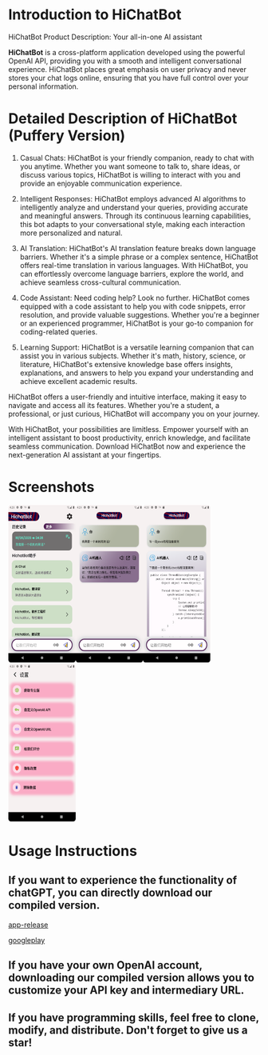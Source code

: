 # Introduction to HiChatBot

HiChatBot Product Description: Your all-in-one AI assistant

**HiChatBot** is a cross-platform application developed using the powerful OpenAI API, providing you with a smooth and intelligent conversational experience. HiChatBot places great emphasis on user privacy and never stores your chat logs online, ensuring that you have full control over your personal information.

# Detailed Description of HiChatBot (Puffery Version)
1. Casual Chats: HiChatBot is your friendly companion, ready to chat with you anytime. Whether you want someone to talk to, share ideas, or discuss various topics, HiChatBot is willing to interact with you and provide an enjoyable communication experience.

2. Intelligent Responses: HiChatBot employs advanced AI algorithms to intelligently analyze and understand your queries, providing accurate and meaningful answers. Through its continuous learning capabilities, this bot adapts to your conversational style, making each interaction more personalized and natural.

3. AI Translation: HiChatBot's AI translation feature breaks down language barriers. Whether it's a simple phrase or a complex sentence, HiChatBot offers real-time translation in various languages. With HiChatBot, you can effortlessly overcome language barriers, explore the world, and achieve seamless cross-cultural communication.

4. Code Assistant: Need coding help? Look no further. HiChatBot comes equipped with a code assistant to help you with code snippets, error resolution, and provide valuable suggestions. Whether you're a beginner or an experienced programmer, HiChatBot is your go-to companion for coding-related queries.

5. Learning Support: HiChatBot is a versatile learning companion that can assist you in various subjects. Whether it's math, history, science, or literature, HiChatBot's extensive knowledge base offers insights, explanations, and answers to help you expand your understanding and achieve excellent academic results.

HiChatBot offers a user-friendly and intuitive interface, making it easy to navigate and access all its features. Whether you're a student, a professional, or just curious, HiChatBot will accompany you on your journey.

With HiChatBot, your possibilities are limitless. Empower yourself with an intelligent assistant to boost productivity, enrich knowledge, and facilitate seamless communication. Download HiChatBot now and experience the next-generation AI assistant at your fingertips.

# Screenshots
<img src="screens/Screenshot_01.png" alt="示例图片" width="135" height="315"><img src="screens/Screenshot_02.png" alt="示例图片" width="135" height="315"><img src="screens/Screenshot_03.png" alt="示例图片" width="135" height="315"><img src="screens/Screenshot_04.png" alt="示例图片" width="135" height="315">

# Usage Instructions

## If you want to experience the functionality of chatGPT, you can directly download our compiled version.

[app-release](https://github.com/shipinbaoku/hichatbot/releases/download/v5.0.0/app-release.apk)

[googleplay](https://play.google.com/store/apps/details?id=app.hichatbot.hichatbot)

## If you have your own OpenAI account, downloading our compiled version allows you to customize your API key and intermediary URL.

## If you have programming skills, feel free to clone, modify, and distribute. Don't forget to give us a star!